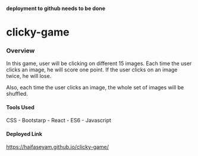 #### deployment to github needs to be done

# clicky-game

### Overview
In this game, user will be clicking on different 15 images. Each time the user clicks an image, he will score one point. If the user clicks on an image twice, he will lose.

Also, each time the user clicks an image, the whole set of images will be shuffled.

#### Tools Used
CSS - Bootstarp - React - ES6 - Javascript

#### Deployed Link
https://haifaseyam.github.io/clicky-game/



